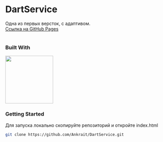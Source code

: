 <a name="readme-top"></a>
# DartService
Одна из первых версток, с адаптивом.
<br />
[Ссылка на GitHub Pages](https://ankrait.github.io/DartService/)
<br />
<br />

### Built With
<img src="https://ws-kursy.ru/wp-content/uploads/2020/09/HTML5_CSS3.png" height="150px"></img>

### Getting Started
Для запуска локально скопируйте репозиторий и откройте index.html

 ```sh
 git clone https://github.com/Ankrait/DartService.git
 ```
